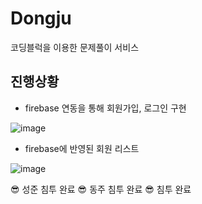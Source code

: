 # Dongju

코딩블럭을 이용한 문제풀이 서비스

## 진행상황

- firebase 연동을 통해 회원가입, 로그인 구현

![image](https://github.com/aprkal12/Dongju/assets/49503858/2995c130-a8fb-4dc6-88a9-fe926e4496e4)

- firebase에 반영된 회원 리스트

![image](https://github.com/aprkal12/Dongju/assets/49503858/a3af3e9a-8ee2-4046-92f1-ad6c37a96e51)




😎 성준 침투 완료 
😎 동주 침투 완료 
😎  침투 완료 

